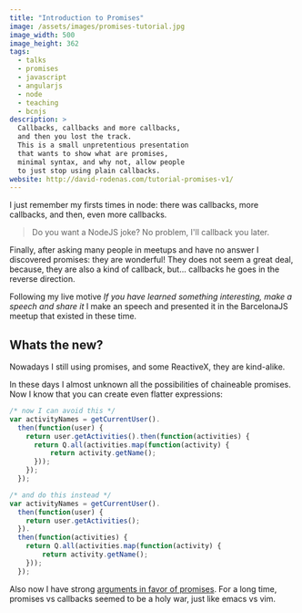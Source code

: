 ```yaml
---
title: "Introduction to Promises"
image: /assets/images/promises-tutorial.jpg
image_width: 500
image_height: 362
tags:
  - talks
  - promises
  - javascript
  - angularjs
  - node
  - teaching
  - bcnjs
description: >
  Callbacks, callbacks and more callbacks,
  and then you lost the track.
  This is a small unpretentious presentation 
  that wants to show what are promises,
  minimal syntax, and why not, allow people
  to just stop using plain callbacks.
website: http://david-rodenas.com/tutorial-promises-v1/
---
```


I just remember my firsts times in node: there was
callbacks, more callbacks, and then, even more callbacks.

> Do you want a NodeJS joke? No problem, I'll callback you later.

Finally, after asking many people in meetups and have
no answer I discovered promises: they are wonderful!
They does not seem a great deal, because, they are also
a kind of callback, but... 
callbacks he goes in the reverse direction.

Following my live motive 
_If you have learned something interesting, make a speech and share it_
I make an speech and presented it in the BarcelonaJS
meetup that existed in these time.


## Whats the new?

Nowadays I still using promises, and some ReactiveX,
they are kind-alike. 

In these days I almost unknown all the possibilities of
chaineable promises. 
Now I know that you can create even flatter expressions:

```javascript
/* now I can avoid this */
var activityNames = getCurrentUser().
  then(function(user) {
    return user.getActivities().then(function(activities) {
      return Q.all(activities.map(function(activity) {
          return activity.getName();
      }));
    });
  });
```

```javascript
/* and do this instead */
var activityNames = getCurrentUser().
  then(function(user) {
    return user.getActivities();
  }).
  then(function(activities) {
    return Q.all(activities.map(function(activity) {
        return activity.getName();
    }));
  });
```

Also now I have strong 
[arguments in favor of promises](../promises-against-callbacks).
For a long time, promises vs callbacks seemed to be 
a holy war, just like emacs vs vim.
